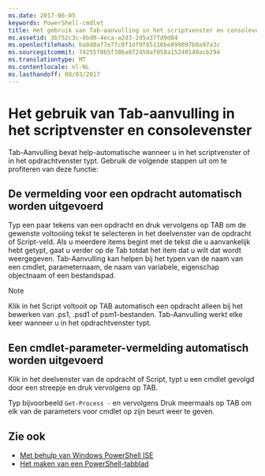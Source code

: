 ```yaml
---
ms.date: 2017-06-05
keywords: PowerShell-cmdlet
title: Het gebruik van Tab-aanvulling in het scriptvenster en consolevenster
ms.assetid: 3b752c3c-0bd0-4eca-a2d3-2d5a37fd9d84
ms.openlocfilehash: ba8d0af7e7fc0f1df9f65116be899097b0a97a3c
ms.sourcegitcommit: 74255f0b5f386a072458af058a15240140acb294
ms.translationtype: MT
ms.contentlocale: nl-NL
ms.lasthandoff: 08/03/2017
---
```

# <a name="how-to-use-tab-completion-in-the-script-pane-and-console-pane"></a>Het gebruik van Tab-aanvulling in het scriptvenster en consolevenster
Tab-Aanvulling bevat help-automatische wanneer u in het scriptvenster of in het opdrachtvenster typt. Gebruik de volgende stappen uit om te profiteren van deze functie:

## <a name="to-automatically-complete-a-command-entry"></a>De vermelding voor een opdracht automatisch worden uitgevoerd
Typ een paar tekens van een opdracht en druk vervolgens op TAB om de gewenste voltooiing tekst te selecteren in het deelvenster van de opdracht of Script-veld. Als u meerdere items begint met de tekst die u aanvankelijk hebt getypt, gaat u verder op de Tab totdat het item dat u wilt dat wordt weergegeven. Tab-Aanvulling kan helpen bij het typen van de naam van een cmdlet, parameternaam, de naam van variabele, eigenschap objectnaam of een bestandspad.

> [!NOTE]
> Klik in het Script voltooit op TAB automatisch een opdracht alleen bij het bewerken van .ps1, .psd1 of psm1-bestanden. Tab-Aanvulling werkt elke keer wanneer u in het opdrachtvenster typt.

## <a name="to-automatically-complete-a-cmdlet-parameter-entry"></a>Een cmdlet-parameter-vermelding automatisch worden uitgevoerd
Klik in het deelvenster van de opdracht of Script, typt u een cmdlet gevolgd door een streepje en druk vervolgens op TAB.

Typ bijvoorbeeld `Get-Process -` en vervolgens Druk meermaals op TAB om elk van de parameters voor cmdlet op zijn beurt weer te geven.

## <a name="see-also"></a>Zie ook
- [Met behulp van Windows PowerShell ISE](using-the-windows-powershell-ise.md)
- [Het maken van een PowerShell-tabblad](How-to-Create-a-PowerShell-Tab-in-Windows-PowerShell-ISE.md)

